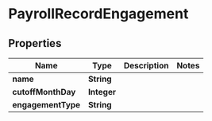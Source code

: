 

# PayrollRecordEngagement


## Properties

| Name | Type | Description | Notes |
|------------ | ------------- | ------------- | -------------|
|**name** | **String** |  |  |
|**cutoffMonthDay** | **Integer** |  |  |
|**engagementType** | **String** |  |  |



